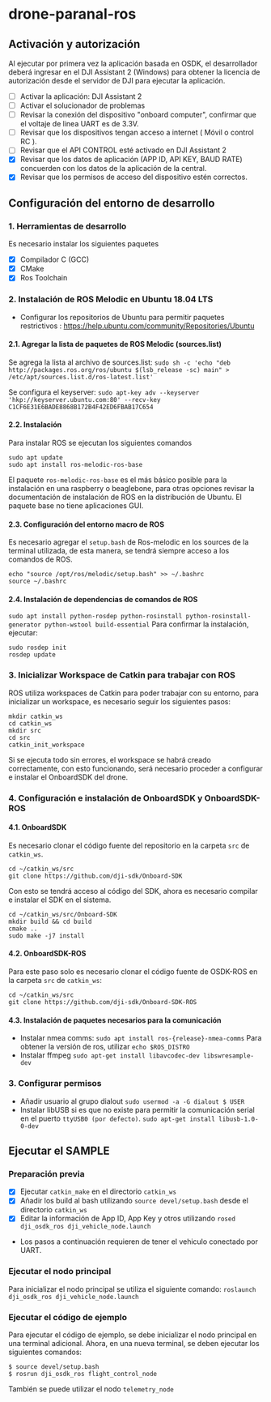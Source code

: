 # drone-paranal-ros


## Activación y autorización

Al ejecutar por primera vez la aplicación basada en OSDK, el desarrollador deberá ingresar en el DJI Assistant 2 (Windows) para obtener la licencia de autorización desde el servidor de DJI para ejecutar la aplicación.


- [ ] Activar la aplicación: DJI Assistant 2
- [ ] Activar el solucionador de problemas
- [ ] Revisar la conexión del dispositivo "onboard computer", confirmar que el voltaje de linea UART es de 3.3V.
- [ ] Revisar que los dispositivos tengan acceso a internet ( Móvil o control RC ).
- [ ] Revisar que el API CONTROL esté activado en DJI Assistant 2
- [x] Revisar que los datos de aplicación (APP ID, API KEY, BAUD RATE) concuerden con los datos de la aplicación de la central.
- [x] Revisar que los permisos de acceso del dispositivo estén correctos.

## Configuración del entorno de desarrollo

### 1. Herramientas de desarrollo
Es necesario instalar los siguientes paquetes 
- [x] Compilador C (GCC)
- [x] CMake
- [x] Ros Toolchain

### 2. Instalación de ROS Melodic en Ubuntu 18.04 LTS
- Configurar los repositorios de Ubuntu para permitir paquetes restrictivos : https://help.ubuntu.com/community/Repositories/Ubuntu

#### 2.1. Agregar la lista de paquetes de ROS Melodic (sources.list)
Se agrega la lista al archivo de sources.list:
```sudo sh -c 'echo "deb http://packages.ros.org/ros/ubuntu $(lsb_release -sc) main" > /etc/apt/sources.list.d/ros-latest.list'```

Se configura el keyserver:
```sudo apt-key adv --keyserver 'hkp://keyserver.ubuntu.com:80' --recv-key C1CF6E31E6BADE8868B172B4F42ED6FBAB17C654```

#### 2.2. Instalación
Para instalar ROS se ejecutan los siguientes comandos
```
sudo apt update
sudo apt install ros-melodic-ros-base
```
El paquete ```ros-melodic-ros-base``` es el más básico posible para la instalación en una raspberry o beaglebone, para otras opciones revisar la documentación de instalación de ROS en la distribución de Ubuntu. El paquete base no tiene aplicaciones GUI.

#### 2.3. Configuración del entorno macro de ROS
Es necesario agregar el ```setup.bash``` de Ros-melodic en los sources de la terminal utilizada, de esta manera, se tendrá siempre acceso a los comandos de ROS.
```
echo "source /opt/ros/melodic/setup.bash" >> ~/.bashrc
source ~/.bashrc
```
#### 2.4. Instalación de dependencias de comandos de ROS
```sudo apt install python-rosdep python-rosinstall python-rosinstall-generator python-wstool build-essential```
Para confirmar la instalación, ejecutar:
```
sudo rosdep init
rosdep update
```
### 3. Inicializar Workspace de Catkin para trabajar con ROS
ROS utiliza workspaces de Catkin para poder trabajar con su entorno, para inicializar un workspace, es necesario seguir los siguientes pasos:
```
mkdir catkin_ws
cd catkin_ws
mkdir src
cd src
catkin_init_workspace
```
Si se ejecuta todo sin errores, el workspace se habrá creado correctamente, con esto funcionando, será necesario proceder a configurar e instalar el OnboardSDK del drone.
 

### 4. Configuración e instalación de OnboardSDK y OnboardSDK-ROS

#### 4.1. OnboardSDK
Es necesario clonar el código fuente del repositorio en la carpeta ```src``` de ```catkin_ws```.
```
cd ~/catkin_ws/src
git clone https://github.com/dji-sdk/Onboard-SDK
```
Con esto se tendrá acceso al código del SDK, ahora es necesario compilar e instalar el SDK en el sistema.
```
cd ~/catkin_ws/src/Onboard-SDK
mkdir build && cd build
cmake ..
sudo make -j7 install
```
#### 4.2. OnboardSDK-ROS
Para este paso solo es necesario clonar el código fuente de OSDK-ROS en la carpeta ```src``` de ```catkin_ws```:
```
cd ~/catkin_ws/src
git clone https://github.com/dji-sdk/Onboard-SDK-ROS
```
#### 4.3. Instalación de paquetes necesarios para la comunicación 
-  Instalar nmea comms: 
```sudo apt install ros-{release}-nmea-comms```
Para obtener la versión de ros, utilizar ```echo $ROS_DISTRO```
- Instalar ffmpeg ```sudo apt-get install libavcodec-dev libswresample-dev```

### 3. Configurar permisos
- Añadir usuario al grupo dialout ```sudo usermod -a -G dialout $ USER```
-  Instalar libUSB si es que no existe para permitir la comunicación serial en el puerto ```ttyUSB0 (por defecto)```. 
```sudo apt-get install libusb-1.0-0-dev```

## Ejecutar el SAMPLE
### Preparación previa
- [x] Ejecutar ```catkin_make``` en el directorio ```catkin_ws```
- [x] Añadir los build al bash utilizando ```source devel/setup.bash``` desde el directorio ```catkin_ws```
- [x] Editar la información de App ID, App Key y otros utilizando ```rosed dji_osdk_ros dji_vehicle_node.launch```

- Los pasos a continuación requieren de tener el vehiculo conectado por UART.

### Ejecutar el nodo principal

Para inicializar el nodo principal se utiliza el siguiente comando:
```roslaunch dji_osdk_ros dji_vehicle_node.launch```

### Ejecutar el código de ejemplo

Para ejecutar el código de ejemplo, se debe inicializar el nodo principal en una terminal adicional.
Ahora, en una nueva terminal, se deben ejecutar los siguientes comandos:
```
$ source devel/setup.bash
$ rosrun dji_osdk_ros flight_control_node
```
También se puede utilizar el nodo ```telemetry_node```
